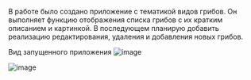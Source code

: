 В работе было создано приложение с тематикой видов грибов. Он выполняет функцию отображения списка грибов с их кратким описанием и картинкой. В последующем планирую добавить реализацию редактирования, удаления и добавления новых грибов.

Вид запущенного приложения
![image](https://github.com/user-attachments/assets/038e2666-0340-45ae-b895-4566d2d51097)

![image](https://github.com/user-attachments/assets/f7f3f45c-03dd-4bbf-8ffb-5d86db5999c4)
